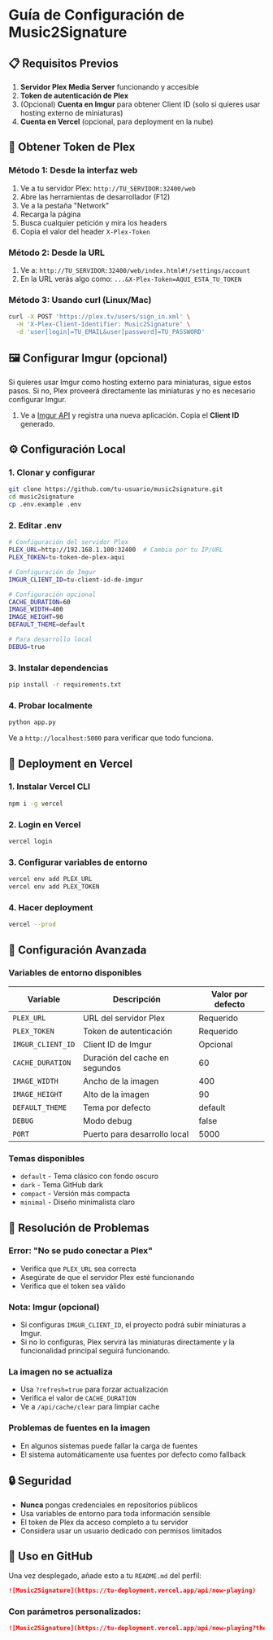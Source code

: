 # Guía de Configuración de Music2Signature

## 📋 Requisitos Previos

1. **Servidor Plex Media Server** funcionando y accesible
2. **Token de autenticación de Plex**
3. (Opcional) **Cuenta en Imgur** para obtener Client ID (solo si quieres usar hosting externo de miniaturas)
4. **Cuenta en Vercel** (opcional, para deployment en la nube)

## 🔑 Obtener Token de Plex

### Método 1: Desde la interfaz web
1. Ve a tu servidor Plex: `http://TU_SERVIDOR:32400/web`
2. Abre las herramientas de desarrollador (F12)
3. Ve a la pestaña "Network"
4. Recarga la página
5. Busca cualquier petición y mira los headers
6. Copia el valor del header `X-Plex-Token`

### Método 2: Desde la URL
1. Ve a: `http://TU_SERVIDOR:32400/web/index.html#!/settings/account`
2. En la URL verás algo como: `...&X-Plex-Token=AQUI_ESTA_TU_TOKEN`

### Método 3: Usando curl (Linux/Mac)
```bash
curl -X POST 'https://plex.tv/users/sign_in.xml' \
  -H 'X-Plex-Client-Identifier: Music2Signature' \
  -d 'user[login]=TU_EMAIL&user[password]=TU_PASSWORD'
```

## 🖼️ Configurar Imgur (opcional)

Si quieres usar Imgur como hosting externo para miniaturas, sigue estos pasos. Si no, Plex proveerá directamente las miniaturas y no es necesario configurar Imgur.

1. Ve a [Imgur API](https://api.imgur.com/oauth2/addclient) y registra una nueva aplicación. Copia el **Client ID** generado.

## ⚙️ Configuración Local

### 1. Clonar y configurar
```bash
git clone https://github.com/tu-usuario/music2signature.git
cd music2signature
cp .env.example .env
```

### 2. Editar .env
```bash
# Configuración del servidor Plex
PLEX_URL=http://192.168.1.100:32400  # Cambia por tu IP/URL
PLEX_TOKEN=tu-token-de-plex-aqui

# Configuración de Imgur
IMGUR_CLIENT_ID=tu-client-id-de-imgur

# Configuración opcional
CACHE_DURATION=60
IMAGE_WIDTH=400
IMAGE_HEIGHT=90
DEFAULT_THEME=default

# Para desarrollo local
DEBUG=true
```

### 3. Instalar dependencias
```bash
pip install -r requirements.txt
```

### 4. Probar localmente
```bash
python app.py
```

Ve a `http://localhost:5000` para verificar que todo funciona.

## 🚀 Deployment en Vercel

### 1. Instalar Vercel CLI
```bash
npm i -g vercel
```

### 2. Login en Vercel
```bash
vercel login
```

### 3. Configurar variables de entorno
```bash
vercel env add PLEX_URL
vercel env add PLEX_TOKEN
```

### 4. Hacer deployment
```bash
vercel --prod
```

## 🔧 Configuración Avanzada

### Variables de entorno disponibles

| Variable | Descripción | Valor por defecto |
|----------|-------------|-------------------|
| `PLEX_URL` | URL del servidor Plex | Requerido |
| `PLEX_TOKEN` | Token de autenticación | Requerido |
| `IMGUR_CLIENT_ID` | Client ID de Imgur | Opcional |
| `CACHE_DURATION` | Duración del cache en segundos | 60 |
| `IMAGE_WIDTH` | Ancho de la imagen | 400 |
| `IMAGE_HEIGHT` | Alto de la imagen | 90 |
| `DEFAULT_THEME` | Tema por defecto | default |
| `DEBUG` | Modo debug | false |
| `PORT` | Puerto para desarrollo local | 5000 |

### Temas disponibles
- `default` - Tema clásico con fondo oscuro
- `dark` - Tema GitHub dark
- `compact` - Versión más compacta
- `minimal` - Diseño minimalista claro

## 🐛 Resolución de Problemas

### Error: "No se pudo conectar a Plex"
- Verifica que `PLEX_URL` sea correcta
- Asegúrate de que el servidor Plex esté funcionando
- Verifica que el token sea válido

### Nota: Imgur (opcional)
- Si configuras `IMGUR_CLIENT_ID`, el proyecto podrá subir miniaturas a Imgur.
- Si no lo configuras, Plex servirá las miniaturas directamente y la funcionalidad principal seguirá funcionando.

### La imagen no se actualiza
- Usa `?refresh=true` para forzar actualización
- Verifica el valor de `CACHE_DURATION`
- Ve a `/api/cache/clear` para limpiar cache

### Problemas de fuentes en la imagen
- En algunos sistemas puede fallar la carga de fuentes
- El sistema automáticamente usa fuentes por defecto como fallback

## 🔒 Seguridad

- **Nunca** pongas credenciales en repositorios públicos
- Usa variables de entorno para toda información sensible
- El token de Plex da acceso completo a tu servidor
- Considera usar un usuario dedicado con permisos limitados

## 📱 Uso en GitHub

Una vez desplegado, añade esto a tu `README.md` del perfil:

```markdown
![Music2Signature](https://tu-deployment.vercel.app/api/now-playing)
```

### Con parámetros personalizados:
```markdown
![Music2Signature](https://tu-deployment.vercel.app/api/now-playing?theme=dark&width=500)
```
